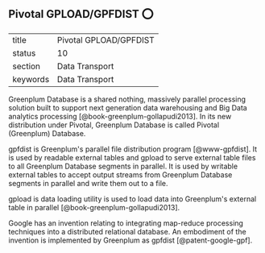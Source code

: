 ## Pivotal GPLOAD/GPFDIST :o:


|          |                            |
| -------- | -------------------------- |
| title    | Pivotal GPLOAD/GPFDIST     | 
| status   | 10                         |
| section  | Data Transport             |
| keywords | Data Transport             |



Greenplum Database is a shared nothing, massively parallel processing
solution built to support next generation data warehousing and Big
Data analytics processing [@book-greenplum-gollapudi2013]. In its
new distribution under Pivotal, Greenplum Database is called Pivotal
(Greenplum) Database.

gpfdist is Greenplum's parallel file distribution
program [@www-gpfdist]. It is used by readable external tables and
gpload to serve external table files to all Greenplum Database
segments in parallel. It is used by writable external tables to accept
output streams from Greenplum Database segments in parallel and write
them out to a file.

gpload is data loading utility is used to load data into Greenplum's
external table in parallel [@book-greenplum-gollapudi2013].

Google has an invention relating to integrating map-reduce processing
techniques into a distributed relational database. An embodiment of
the invention is implemented by Greenplum as
gpfdist [@patent-google-gpf].




